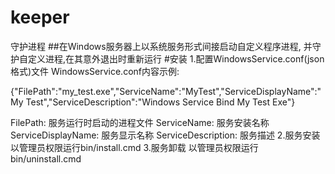 # keeper
守护进程
##在Windows服务器上以系统服务形式间接启动自定义程序进程, 并守护自定义进程,在其意外退出时重新运行
#安装
1.配置WindowsService.conf(json格式)文件
WindowsService.conf内容示例:

{"FilePath":"my_test.exe","ServiceName":"MyTest","ServiceDisplayName":"My Test","ServiceDescription":"Windows Service Bind My Test Exe"}

FilePath: 服务运行时启动的进程文件
ServiceName: 服务安装名称
ServiceDisplayName: 服务显示名称
ServiceDescription: 服务描述
2.服务安装
以管理员权限运行bin/install.cmd
3.服务卸载
以管理员权限运行bin/uninstall.cmd
